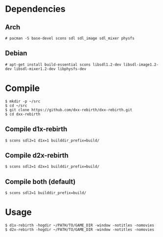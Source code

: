 # Dependencies
## Arch
```shell
# pacman -S base-devel scons sdl sdl_image sdl_mixer physfs
```
## Debian
```shell
# apt-get install build-essential scons libsdl1.2-dev libsdl-image1.2-dev libsdl-mixer1.2-dev libphysfs-dev
```

# Compile
```shell
$ mkdir -p ~/src
$ cd ~/src
$ git clone https://github.com/dxx-rebirth/dxx-rebirth.git
$ cd dxx-rebirth
```

## Compile d1x-rebirth
```shell
$ scons sdl2=1 d1x=1 builddir_prefix=build/
```

## Compile d2x-rebirth
```shell
$ scons sdl2=1 d2x=1 builddir_prefix=build/
```

## Compile both (default)
```shell
$ scons sdl2=1 builddir_prefix=build/
```

# Usage
```shell
$ d1x-rebirth -hogdir ~/PATH/TO/GAME_DIR -window -notitles -nomovies
$ d2x-rebirth -hogdir ~/PATH/TO/GAME_DIR -window -notitles -nomovies
```
